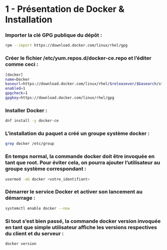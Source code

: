 # 1 - Présentation de Docker & Installation

### Importer la clé GPG publique du dépôt :

```bash
rpm --import https://download.docker.com/linux/rhel/gpg
```

### Créer le fichier /etc/yum.repos.d/docker-ce.repo et l’éditer comme ceci :

```bash
[docker]
name=Docker
baseurl=https://download.docker.com/linux/rhel/$releasever/$basearch/stable
enabled=1
gpgcheck=1
gpgkey=https://download.docker.com/linux/rhel/gpg
```

### Installer Docker :

```bash
dnf install -y docker-ce
```

### L’installation du paquet a créé un groupe système docker :

```bash
grep docker /etc/group
```

### En temps normal, la commande docker doit être invoquée en tant que root. Pour éviter cela, on pourra ajouter l’utilisateur au groupe système correspondant :

```bash
usermod -aG docker <votre_identifiant>
```

### Démarrer le service Docker et activer son lancement au démarrage :

```bash
systemctl enable docker --now
```

### Si tout s’est bien passé, la commande docker version invoquée en tant que simple utilisateur affiche les versions respectives du client et du serveur :

```bash
docker version
```
